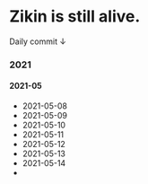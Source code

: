 # Zikin is still alive.

Daily commit ↓



### 2021

#### 2021-05

- 2021-05-08
- 2021-05-09
- 2021-05-10
- 2021-05-11
- 2021-05-12
- 2021-05-13
- 2021-05-14
- 

<!--

想了蛮久，决定继续留意下来。

-->